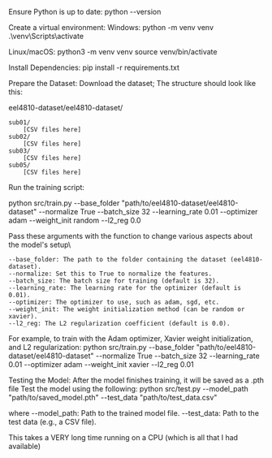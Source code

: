Ensure Python is up to date:
python --version

Create a virtual environment:
  Windows:
  python -m venv venv
  .\venv\Scripts\activate

  Linux/macOS:
  python3 -m venv venv
  source venv/bin/activate

Install Dependencies:
pip install -r requirements.txt

Prepare the Dataset:
Download the dataset; The structure should look like this:

eel4810-dataset/eel4810-dataset/

    sub01/
        [CSV files here]
    sub02/
        [CSV files here]
    sub03/
        [CSV files here]
    sub05/
        [CSV files here]

Run the training script:

python src/train.py --base_folder "path/to/eel4810-dataset/eel4810-dataset" --normalize True --batch_size 32 --learning_rate 0.01 --optimizer adam --weight_init random --l2_reg 0.0

Pass these arguments with the function to change various aspects about the model's setup\

    --base_folder: The path to the folder containing the dataset (eel4810-dataset).
    --normalize: Set this to True to normalize the features.
    --batch_size: The batch size for training (default is 32).
    --learning_rate: The learning rate for the optimizer (default is 0.01).
    --optimizer: The optimizer to use, such as adam, sgd, etc.
    --weight_init: The weight initialization method (can be random or xavier).
    --l2_reg: The L2 regularization coefficient (default is 0.0).

For example, to train with the Adam optimizer, Xavier weight initialization, and L2 regularization:
python src/train.py --base_folder "path/to/eel4810-dataset/eel4810-dataset" --normalize True --batch_size 32 --learning_rate 0.01 --optimizer adam --weight_init xavier --l2_reg 0.01



Testing the Model:
After the model finishes training, it will be saved as a .pth file
Test the model using the following:
python src/test.py --model_path "path/to/saved_model.pth" --test_data "path/to/test_data.csv"

where
--model_path: Path to the trained model file.
--test_data: Path to the test data (e.g., a CSV file).

This takes a VERY long time running on a CPU (which is all that I had available)
